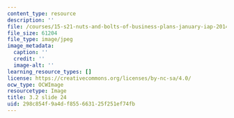 ```yaml
---
content_type: resource
description: ''
file: /courses/15-s21-nuts-and-bolts-of-business-plans-january-iap-2014/298c854f9a4df855663125f251ef74fb_Slide24.JPG
file_size: 61204
file_type: image/jpeg
image_metadata:
  caption: ''
  credit: ''
  image-alt: ''
learning_resource_types: []
license: https://creativecommons.org/licenses/by-nc-sa/4.0/
ocw_type: OCWImage
resourcetype: Image
title: 3.2 slide 24
uid: 298c854f-9a4d-f855-6631-25f251ef74fb
---
```


